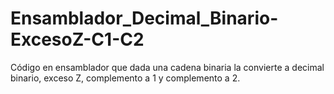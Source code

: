 # Ensamblador_Decimal_Binario-ExcesoZ-C1-C2
Código en ensamblador que dada una cadena binaria la convierte a decimal binario, exceso Z, complemento a 1 y complemento a 2.

